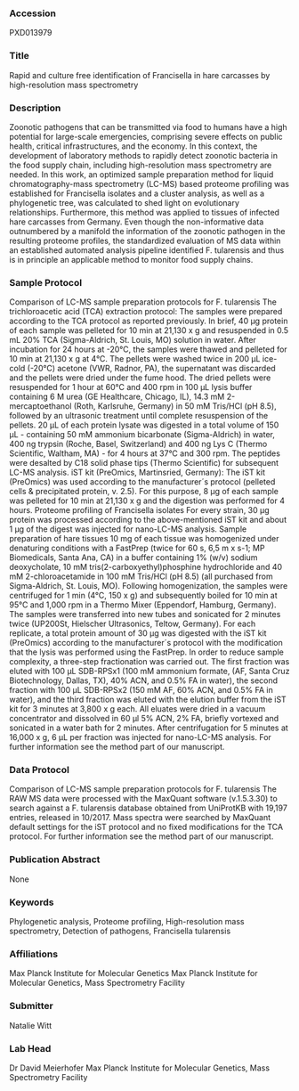 ### Accession
PXD013979

### Title
Rapid and culture free identification of Francisella in hare carcasses by high-resolution mass spectrometry

### Description
Zoonotic pathogens that can be transmitted via food to humans have a high potential for large-scale emergencies, comprising severe effects on public health, critical infrastructures, and the economy. In this context, the development of laboratory methods to rapidly detect zoonotic bacteria in the food supply chain, including high-resolution mass spectrometry are needed. In this work, an optimized sample preparation method for liquid chromatography-mass spectrometry (LC-MS) based proteome profiling was established for Francisella isolates and a cluster analysis, as well as a phylogenetic tree, was calculated to shed light on evolutionary relationships. Furthermore, this method was applied to tissues of infected hare carcasses from Germany. Even though the non-informative data outnumbered by a manifold the information of the zoonotic pathogen in the resulting proteome profiles, the standardized evaluation of MS data within an established automated analysis pipeline identified F. tularensis and thus is in principle an applicable method to monitor food supply chains.

### Sample Protocol
Comparison of LC-MS sample preparation protocols for F. tularensis The trichloroacetic acid (TCA) extraction protocol:  The samples were prepared according to the TCA protocol as reported previously. In brief, 40 µg protein of each sample was pelleted for 10 min at 21,130 x g and resuspended in 0.5 mL 20% TCA (Sigma-Aldrich, St. Louis, MO) solution in water. After incubation for 24 hours at -20°C, the samples were thawed and pelleted for 10 min at 21,130 x g at 4°C. The pellets were washed twice in 200 µL ice-cold (-20°C) acetone (VWR, Radnor, PA), the supernatant was discarded and the pellets were dried under the fume hood. The dried pellets were resuspended for 1 hour at 60°C and 400 rpm in 100 µL lysis buffer containing 6 M urea (GE Healthcare, Chicago, IL), 14.3 mM 2-mercaptoethanol (Roth, Karlsruhe, Germany) in 50 mM Tris/HCl (pH 8.5), followed by an ultrasonic treatment until complete resuspension of the pellets. 20 µL of each protein lysate was digested in a total volume of 150 µL - containing 50 mM ammonium bicarbonate (Sigma-Aldrich) in water, 400 ng trypsin (Roche, Basel, Switzerland) and 400 ng Lys C (Thermo Scientific, Waltham, MA) - for 4 hours at 37°C and 300 rpm. The peptides were desalted by C18 solid phase tips (Thermo Scientific) for subsequent LC-MS analysis. iST kit (PreOmics, Martinsried, Germany):  The iST kit (PreOmics) was used according to the manufacturer´s protocol (pelleted cells & precipitated protein, v. 2.5). For this purpose, 8 µg of each sample was pelleted for 10 min at 21,130 x g and the digestion was performed for 4 hours. Proteome profiling of Francisella isolates For every strain, 30 µg protein was processed according to the above-mentioned iST kit and about 1 µg of the digest was injected for nano-LC-MS analysis. Sample preparation of hare tissues 10 mg of each tissue was homogenized under denaturing conditions with a FastPrep (twice for 60 s, 6,5 m x s-1; MP Biomedicals, Santa Ana, CA) in a buffer containing 1% (w/v) sodium deoxycholate, 10 mM tris(2-carboxyethyl)phosphine hydrochloride and 40 mM 2-chloroacetamide in 100 mM Tris/HCl (pH 8.5) (all purchased from Sigma-Aldrich, St. Louis, MO). Following homogenization, the samples were centrifuged for 1 min (4°C, 150 x g) and subsequently boiled for 10 min at 95°C and 1,000 rpm in a Thermo Mixer (Eppendorf, Hamburg, Germany). The samples were transferred into new tubes and sonicated for 2 minutes twice (UP200St, Hielscher Ultrasonics, Teltow, Germany). For each replicate, a total protein amount of 30 µg was digested with the iST kit (PreOmics) according to the manufacturer´s protocol with the modification that the lysis was performed using the FastPrep. In order to reduce sample complexity, a three-step fractionation was carried out. The first fraction was eluted with 100 µL SDB-RPSx1 (100 mM ammonium formate, (AF, Santa Cruz Biotechnology, Dallas, TX), 40% ACN, and 0.5% FA in water), the second fraction with 100 µL SDB-RPSx2 (150 mM AF, 60% ACN, and 0.5% FA in water), and the third fraction was eluted with the elution buffer from the iST kit for 3 minutes at 3,800 x g each. All eluates were dried in a vacuum concentrator and dissolved in 60 µl 5% ACN, 2% FA, briefly vortexed and sonicated in a water bath for 2 minutes. After centrifugation for 5 minutes at 16,000 x g, 6 µL per fraction was injected for nano-LC-MS analysis. For further information see the method part of our manuscript.

### Data Protocol
Comparison of LC-MS sample preparation protocols for F. tularensis The RAW MS data were processed with the MaxQuant software (v.1.5.3.30) to search against a F. tularensis database obtained from UniProtKB with 19,197 entries, released in 10/2017. Mass spectra were searched by MaxQuant default settings for the iST protocol and no fixed modifications for the TCA protocol. For further information see the method part of our manuscript.

### Publication Abstract
None

### Keywords
Phylogenetic analysis, Proteome profiling, High-resolution mass spectrometry, Detection of pathogens, Francisella tularensis

### Affiliations
Max Planck Institute for Molecular Genetics
Max Planck Institute for Molecular Genetics,  Mass Spectrometry Facility

### Submitter
Natalie Witt

### Lab Head
Dr David Meierhofer
Max Planck Institute for Molecular Genetics,  Mass Spectrometry Facility


